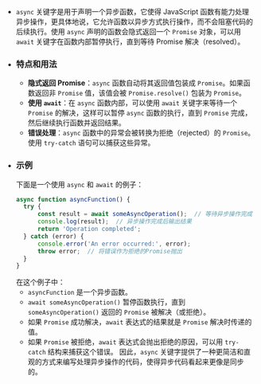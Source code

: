 - `async` 关键字是用于声明一个异步函数，它使得 JavaScript 函数有能力处理异步操作，更具体地说，它允许函数以异步方式执行操作，而不会阻塞代码的后续执行。使用 `async` 声明的函数会隐式返回一个 `Promise` 对象，可以用 `await` 关键字在函数内部暂停执行，直到等待 Promise 解决（resolved）。
- ### 特点和用法
	- **隐式返回 Promise**：`async` 函数自动将其返回值包装成 `Promise`。如果函数返回非 `Promise` 值，该值会被 `Promise.resolve()` 包装为 `Promise`。
	- **使用 `await`**：在 `async` 函数内部，可以使用 `await` 关键字来等待一个 `Promise` 的解决，这样可以暂停 `async` 函数的执行，直到 `Promise` 完成，然后继续执行函数并返回结果。
	- **错误处理**：`async` 函数中的异常会被转换为拒绝（rejected）的 `Promise`。使用 `try-catch` 语句可以捕获这些异常。
- ### 示例
  下面是一个使用 `async` 和 `await` 的例子：
  ```javascript
  async function asyncFunction() {
    try {
        const result = await someAsyncOperation();  // 等待异步操作完成
        console.log(result);  // 异步操作完成后输出结果
        return 'Operation completed';
    } catch (error) {
        console.error('An error occurred:', error);
        throw error;  // 将错误作为拒绝的Promise抛出
    }
  }
  ```
  在这个例子中：
	- `asyncFunction` 是一个异步函数。
	- `await someAsyncOperation()` 暂停函数执行，直到 `someAsyncOperation()` 返回的 `Promise` 被解决（或拒绝）。
	- 如果 `Promise` 成功解决，`await` 表达式的结果就是 `Promise` 解决时传递的值。
	- 如果 `Promise` 被拒绝，`await` 表达式会抛出拒绝的原因，可以用 `try-catch` 结构来捕获这个错误。
	  因此，`async` 关键字提供了一种更简洁和直观的方式来编写处理异步操作的代码，使得异步代码看起来更像是同步的。